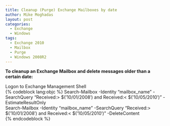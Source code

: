 ```yaml
---
title: Cleanup (Purge) Exchange Mailboxes by date
author: Mike Moghadas
layout: post
categories:
  - Exchange
  - Windows
tags:
  - Exchange 2010
  - Mailbox
  - Purge
  - Windows 2008R2
---
```

**To cleanup an Exchange Mailbox and delete messages older than a certain date:**

Logon to Exchange Management Shell  
{% codeblock lang:objc %}
Search-Mailbox -Identity “mailbox_name” -SearchQuery “Received:> $(’10/01/2008′) and Received:< $(’10/05/2010′)” -EstimateResultOnly  
Search-Mailbox -Identity “mailbox_name” -SearchQuery “Received:> $(’10/01/2008′) and Received:< $(’10/05/2010′)” -DeleteContent  
{% endcodeblock %}
